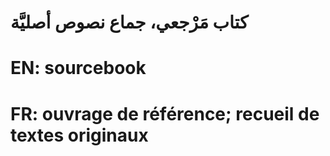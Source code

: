 # كتاب مَرْجعي، جماع نصوص أصليَّة

# EN: sourcebook

# FR: ouvrage de référence; recueil de textes originaux
